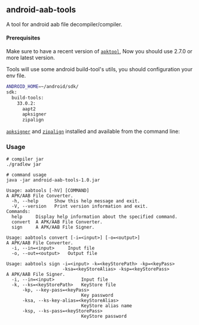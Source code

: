 ## android-aab-tools

A tool for android aab file decompiler/compiler.

#### Prerequisites

Make sure to have a recent version of
[`apktool`](https://ibotpeaches.github.io/Apktool/), Now you should use 2.7.0 or more latest
version.

Tools will use some android build-tool's utils, you should configuration your env file.

```bash
ANDROID_HOME=~/android/sdk/
sdk:
  build-tools:
    33.0.2:
      aapt2
      apksigner
      zipalign
```

[`apksigner`](https://developer.android.com/studio/command-line/apksigner)
and [`zipalign`](https://developer.android.com/studio/command-line/zipalign) installed
and available from the command line:

### Usage

```Shell
# compiler jar
./gradlew jar

# command usage
java -jar android-aab-tools-1.0.jar
```
```
Usage: aabtools [-hV] [COMMAND]
A APK/AAB File Converter.
  -h, --help      Show this help message and exit.
  -V, --version   Print version information and exit.
Commands:
  help     Display help information about the specified command.
  convert  A APK/AAB File Converter.
  sign     A APK/AAB File Signer.

Usage: aabtools convert [-i=<input>] [-o=<output>]
A APK/AAB File Converter.
  -i, --in=<input>     Input file
  -o, --out=<output>   Output file

Usage: aabtools sign -i=<input> -k=<keyStorePath> -kp=<keyPass>
                     -ksa=<keyStoreAlias> -ksp=<keyStorePass>
A APK/AAB File Signer.
  -i, --in=<input>          Input file
  -k, --ks=<keyStorePath>   KeyStore file
      -kp, --key-pass=<keyPass>
                            Key password
      -ksa, --ks-key-alias=<keyStoreAlias>
                            KeyStore alias name
      -ksp, --ks-pass=<keyStorePass>
                            KeyStore password

```
